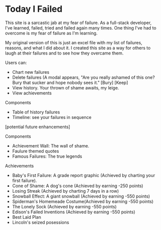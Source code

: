 # Today I Failed

<p>This site is a sarcastic jab at my fear of failure. As a full-stack developer, I've learned, failed, tried and failed again many times. One thing I've had to overcome is my fear of failure as I'm learning. </p>

<p>My original version of this is just an excel file with my list of failures, reasons, and what I did about it. I created this site as a way for others to laugh at their failures and to see how they overcame them.</p>

<p>Users can:</p>
<ul>
  <li>Chart new failures</li>
  <li>Delete failures (A modal appears, "Are you really ashamed of this one? Bury that sucker and hope nobody sees it." [Bury] [Keep]</li>
  <li>View history. Your thrown of shame awaits, my leige.</li>
  <li>View achievements</li>
</ul>

<p>Components</p>
<ul>
  <li>Table of history failures</li>
  <li>Timeline: see your failures in sequence</li>
</ul>

[potential future enhancements]
<p>Components</p>
<ul>
  <li>Achievement Wall: The wall of shame.</li>
  <li>Faulure themed quotes</li>
  <li>Famous Failures: The true legends</li>
</ul>

<p>Achievements</p>
<ul>
  <li>Baby's First Failure: A grade report graphic (Achieved by charting your first failure).</li>
  <li>Cone of Shame: A dog's cone (Achieved by earning -250 points)</li>
  <li>Losing Streak (Achieved by charting 7 days in a row)</li>
  <li>Snowball Effect: A giant snowball (Achieved by earning -550 points)</li>
  <li>Spiderman's Homemeade Costume(Achieved by earning -550 points)</li>
  <li>The Lonely Sock (Achieved by earning -550 points)</li>
  <li>Edison's Failed Inventions (Achieved by earning -550 points)</li>
  <li>Best Laid Plan</li>
  <li>Lincoln's seized posessions</li>
</ul>
